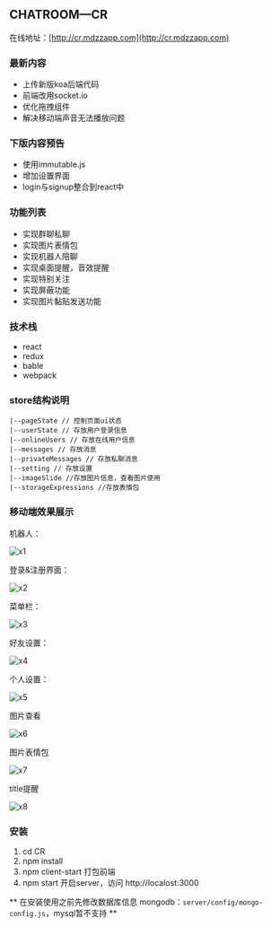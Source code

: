 ## CHATROOM—CR

在线地址：[http://cr.mdzzapp.com](http://cr.mdzzapp.com)

### 最新内容

- 上传新版koa后端代码
- 前端改用socket.io
- 优化拖拽组件
- 解决移动端声音无法播放问题

### 下版内容预告
- 使用immutable.js
- 增加设置界面
- login与signup整合到react中

### 功能列表

- 实现群聊私聊
- 实现图片表情包
- 实现机器人陪聊
- 实现桌面提醒，音效提醒
- 实现特别关注
- 实现屏蔽功能
- 实现图片黏贴发送功能

### 技术栈
- react
- redux
- bable
- webpack

### store结构说明

```
|--pageState // 控制页面ui状态
|--userState // 存放用户登录信息
|--onlineUsers // 存放在线用户信息
|--messages // 存放消息
|--privateMessages // 存放私聊消息
|--setting // 存放设置
|--imageSlide //存放图片信息，查看图片使用
|--storageExpressions //存放表情包
```
### 移动端效果展示

机器人：

![x1](./app/images/x1.jpg)

登录&注册界面：

![x2](./app/images/x2.png)

菜单栏：

![x3](./app/images/x3.png)

好友设置：

![x4](./app/images/x4.png)

个人设置：

![x5](./app/images/x5.png)

图片查看

![x6](./app/images/news-1.png)

图片表情包

 ![x7](./app/images/news-2.png)

title提醒

 ![x8](./app/images/news-0.png)


### 安装

1. cd CR
2. npm install
3. npm client-start 打包前端
4. npm start 开启server，访问 http://localost:3000

** 在安装使用之前先修改数据库信息 mongodb：`server/config/mongo-config.js`，mysql暂不支持 **


